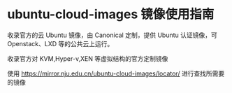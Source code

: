 
ubuntu-cloud-images 镜像使用指南
===================

收录官方的云 Ubuntu 镜像，由 Canonical 定制，提供 Ubuntu 认证镜像，可 Openstack、LXD 等的公共云上运行。

收录官方对 KVM,Hyper-v,XEN 等虚拟结构的官方定制镜像

使用 <https://mirror.nju.edu.cn/ubuntu-cloud-images/locator/> 进行查找所需要的镜像
